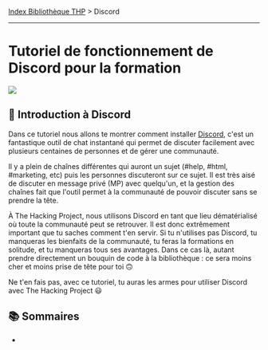 [Index Bibliothèque THP](https://github.com/TheHackingProject/bibliotheque-THP) > Discord

___

# Tutoriel de fonctionnement de Discord pour la formation

![](https://picsum.photos/1024/400)

## 📄 Introduction à Discord

Dans ce tutoriel nous allons te montrer comment installer [Discord](https://discord.com/), c'est un fantastique outil de chat instantané qui permet de discuter facilement avec plusieurs centaines de personnes et de gérer une communauté.

Il y a plein de chaînes différentes qui auront un sujet (#help, #html, #marketing, etc) puis les personnes discuteront sur ce sujet. Il est très aisé de discuter en message privé (MP) avec quelqu'un, et la gestion des chaînes fait que l'outil permet à la communauté de pouvoir discuter sans se prendre la tête.

À The Hacking Project, nous utilisons Discord en tant que lieu dématérialisé où toute la communauté peut se retrouver. Il est donc extrêmement important que tu saches comment t'en servir. Si tu n'utilises pas Discord, tu manqueras les bienfaits de la communauté, tu feras la formations en solitude, et tu manqueras tous ses avantages. Dans ce cas là, autant prendre directement un bouquin de code à la bibliothèque : ce sera moins cher et moins prise de tête pour toi 🙃

Ne t'en fais pas, avec ce tutoriel, tu auras les armes pour utiliser Discord avec The Hacking Project 😃

## 📚 Sommaires

- 